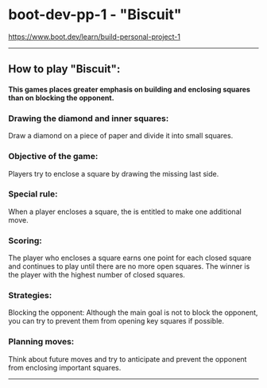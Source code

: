 # boot-dev-pp-1 - "Biscuit"

https://www.boot.dev/learn/build-personal-project-1

***

## How to play "Biscuit":

#### This games places greater emphasis on building and enclosing squares than on blocking the opponent.


### Drawing the diamond and inner squares: 

Draw a diamond on a piece of paper and divide it into small squares.


### Objective of the game: 

Players try to enclose a square by drawing the missing last side.


### Special rule: 

When a player encloses a square, the is entitled to make one additional move.


### Scoring: 

The player who encloses a square earns one point for each closed square and continues to play until there are no more open squares. The winner is the player with the highest number of closed squares.


### Strategies:

Blocking the opponent: Although the main goal is not to block the opponent, you can try to prevent them from opening key squares if possible.


### Planning moves: 

Think about future moves and try to anticipate and prevent the opponent from enclosing important squares.

***
